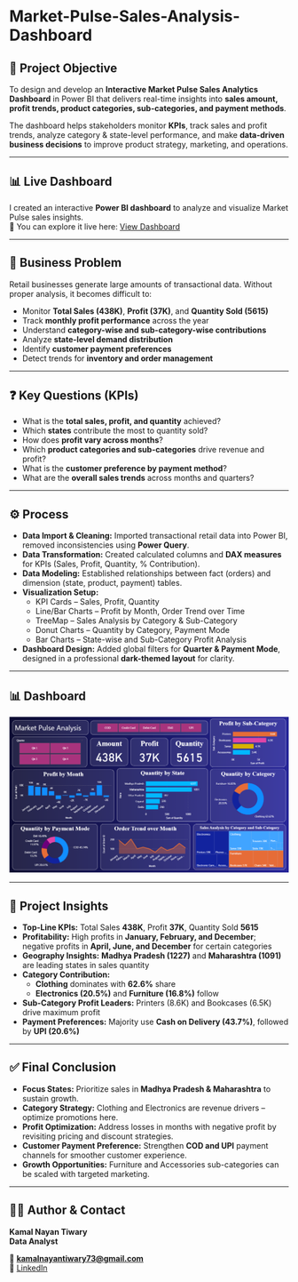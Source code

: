 # Market-Pulse-Sales-Analysis-Dashboard  

## 📌 Project Objective  
To design and develop an **Interactive Market Pulse Sales Analytics Dashboard** in Power BI that delivers real-time insights into **sales amount, profit trends, product categories, sub-categories, and payment methods**.  

The dashboard helps stakeholders monitor **KPIs**, track sales and profit trends, analyze category & state-level performance, and make **data-driven business decisions** to improve product strategy, marketing, and operations.

---

## 📊 Live Dashboard  
I created an interactive **Power BI dashboard** to analyze and visualize Market Pulse sales insights.  
🔗 You can explore it live here: [View Dashboard](https://app.powerbi.com/groups/me/reports/c3525e07-aded-4651-a5ae-57a927489d30?pbi_source=desktop)  

---

## 🚨 Business Problem  
Retail businesses generate large amounts of transactional data. Without proper analysis, it becomes difficult to:  
- Monitor **Total Sales (438K)**, **Profit (37K)**, and **Quantity Sold (5615)**  
- Track **monthly profit performance** across the year  
- Understand **category-wise and sub-category-wise contributions**  
- Analyze **state-level demand distribution**  
- Identify **customer payment preferences**  
- Detect trends for **inventory and order management**  

---

## ❓ Key Questions (KPIs)  
- What is the **total sales, profit, and quantity** achieved?  
- Which **states** contribute the most to quantity sold?  
- How does **profit vary across months**?  
- Which **product categories and sub-categories** drive revenue and profit?  
- What is the **customer preference by payment method**?  
- What are the **overall sales trends** across months and quarters?  

---

## ⚙️ Process  
- **Data Import & Cleaning:** Imported transactional retail data into Power BI, removed inconsistencies using **Power Query**.  
- **Data Transformation:** Created calculated columns and **DAX measures** for KPIs (Sales, Profit, Quantity, % Contribution).  
- **Data Modeling:** Established relationships between fact (orders) and dimension (state, product, payment) tables.  
- **Visualization Setup:**  
  - KPI Cards – Sales, Profit, Quantity  
  - Line/Bar Charts – Profit by Month, Order Trend over Time  
  - TreeMap – Sales Analysis by Category & Sub-Category  
  - Donut Charts – Quantity by Category, Payment Mode  
  - Bar Charts – State-wise and Sub-Category Profit Analysis  
- **Dashboard Design:** Added global filters for **Quarter & Payment Mode**, designed in a professional **dark-themed layout** for clarity.  

---

## 📊 Dashboard  

![Overview](https://github.com/KamalNayanTiwary/Market-Pulse-Sales-Analysis-Dashboard-/blob/main/Snapshot%20of%20the%20Dashboard.png)  

---

## 🔎 Project Insights  
- **Top-Line KPIs:** Total Sales **438K**, Profit **37K**, Quantity Sold **5615**  
- **Profitability:** High profits in **January, February, and December**; negative profits in **April, June, and December** for certain categories  
- **Geography Insights:** **Madhya Pradesh (1227)** and **Maharashtra (1091)** are leading states in sales quantity  
- **Category Contribution:**  
  - **Clothing** dominates with **62.6%** share  
  - **Electronics (20.5%)** and **Furniture (16.8%)** follow  
- **Sub-Category Profit Leaders:** Printers (8.6K) and Bookcases (6.5K) drive maximum profit  
- **Payment Preferences:** Majority use **Cash on Delivery (43.7%)**, followed by **UPI (20.6%)**  

---

## ✅ Final Conclusion  
- **Focus States:** Prioritize sales in **Madhya Pradesh & Maharashtra** to sustain growth.  
- **Category Strategy:** Clothing and Electronics are revenue drivers – optimize promotions here.  
- **Profit Optimization:** Address losses in months with negative profit by revisiting pricing and discount strategies.  
- **Customer Payment Preference:** Strengthen **COD and UPI** payment channels for smoother customer experience.  
- **Growth Opportunities:** Furniture and Accessories sub-categories can be scaled with targeted marketing.  

---

## 👨‍💻 Author & Contact  
**Kamal Nayan Tiwary**  
**Data Analyst**  

📧 **kamalnayantiwary73@gmail.com**  
🔗 [LinkedIn](https://www.linkedin.com/in/kamal-nayan-tiwary-2022-2026-/)  
